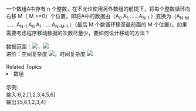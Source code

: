 <div>  一个数组A中存有 n <span></span>个整数，在不允许使用另外数组的前提下，将每个整数循环向右移 M（ M &gt;=0）个位置，即将A中的数据由（A<sub>0</sub> A<sub>1</sub> ……A<sub>N-1</sub> ）变换为（A<sub>N-M</sub> …… A<sub>N-1</sub> A<sub>0</sub> A<sub>1</sub> ……A<sub>N-M-1</sub> ）（最后 M 个数循环移至最前面的 M 个位置）。如果需要考虑程序移动数据的次数尽量少，要如何设计移动的方法？ </div> <div>  <br> </div> <div>  数据范围：<img src="https://www.nowcoder.com/equation?tex=0%20%3C%20n%20%5Cle%20100">，<img src="https://www.nowcoder.com/equation?tex=0%20%5Cle%20m%20%5Cle%201000">  </div> <div>  进阶：空间复杂度 <img src="https://www.nowcoder.com/equation?tex=O(1)">，时间复杂度 <img src="https://www.nowcoder.com/equation?tex=O(n)">  </div> <div>  <div>  </div> </div><div><br></div><div><div>Related Topics</div><div><li>数组</li></div></div><br>示例:<br>输入:6,2,[1,2,3,4,5,6]<br>输出:[5,6,1,2,3,4]<br>
